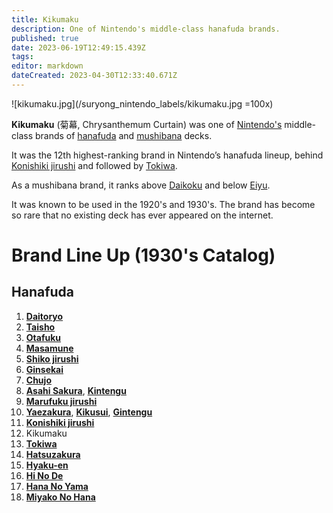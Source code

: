 ```yaml
---
title: Kikumaku
description: One of Nintendo's middle-class hanafuda brands.
published: true
date: 2023-06-19T12:49:15.439Z
tags: 
editor: markdown
dateCreated: 2023-04-30T12:33:40.671Z
---
```


![kikumaku.jpg](/suryong_nintendo_labels/kikumaku.jpg =100x)
 
**Kikumaku** (菊幕, Chrysanthemum Curtain) was one of [Nintendo's](/en/hanafuda/manufacturers/nintendo) middle-class brands of [hanafuda](/en/hanafuda) and [mushibana](/en/hanafuda/patterns/mushibana) decks.

It was the 12th highest-ranking brand in Nintendo’s hanafuda lineup, behind [Konishiki jirushi](/en/hanafuda/manufacturers/nintendo/konishiki) and followed by [Tokiwa](/en/hanafuda/manufacturers/nintendo/tokiwa).

As a mushibana brand, it ranks above [Daikoku](/en/hanafuda/manufacturers/nintendo/daikoku) and below [Eiyu](/en/hanafuda/manufacturers/nintendo/eiyu).

It was known to be used in the 1920's and 1930's. The brand has become so rare that no existing deck has ever appeared on the internet.

# Brand Line Up (1930's Catalog)
## Hanafuda
1. [**Daitoryo**](/en/hanafuda/manufacturers/nintendo/daitoryo)
2. [**Taisho**](/en/hanafuda/manufacturers/nintendo/taisho)
3. [**Otafuku**](/en/hanafuda/manufacturers/nintendo/otafuku)
4. [**Masamune**](/en/hanafuda/manufacturers/nintendo/masamune)
5. [**Shiko jirushi**](/en/hanafuda/manufacturers/nintendo/shiko)
6. [**Ginsekai**](/en/hanafuda/manufacturers/nintendo/ginsekai)
7. [**Chujo**](/en/hanafuda/manufacturers/nintendo/chujo)
8. [**Asahi Sakura**](/en/hanafuda/manufacturers/nintendo/asahi_sakura), [**Kintengu**](/en/hanafuda/manufacturers/nintendo/kintengu)
9. [**Marufuku jirushi**](/en/hanafuda/manufacturers/nintendo/marufuku_jirushi)
10. [**Yaezakura**](/en/hanafuda/manufacturers/nintendo/yaezakura), [**Kikusui**](/en/hanafuda/manufacturers/nintendo/kikusui), [**Gintengu**](/en/hanafuda/manufacturers/nintendo/gintengu)
11. [**Konishiki jirushi**](/en/hanafuda/manufacturers/nintendo/konishiki)
12. Kikumaku
13. [**Tokiwa**](/en/hanafuda/manufacturers/nintendo/tokiwa)
14. [**Hatsuzakura**](/en/hanafuda/manufacturers/nintendo/hatsuzakura)
15. [**Hyaku-en**](/en/hanafuda/manufacturers/nintendo/hyaku-en)
16. [**Hi No De**](/en/hanafuda/manufacturers/nintendo/hi_no_de)
17. [**Hana No Yama**](/en/hanafuda/manufacturers/nintendo/hana_no_yama)
18. [**Miyako No Hana**](/en/hanafuda/manufacturers/nintendo/miyako_no_hana)